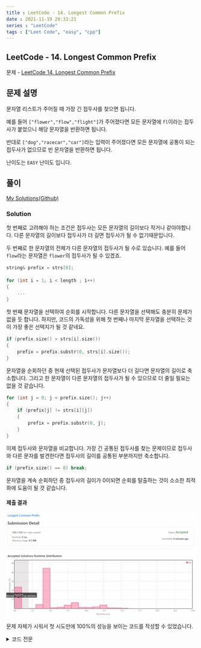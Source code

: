 ```yaml
---
title : LeetCode - 14. Longest Common Prefix
date : 2021-11-19 20:33:21
series : "LeetCode"
tags : ["Leet Code", "easy", "cpp"]
---
```


## LeetCode - 14. Longest Common Prefix
문제 - [LeetCode 14. Longest Common Prefix](https://leetcode.com/problems/longest-common-prefix/)

## 문제 설명
문자열 리스트가 주어질 때 가장 긴 접두사를 찾으면 됩니다.

예를 들어 `["flower","flow","flight"]`가 주어졌다면 모든 문자열에 `fl`이라는 접두사가 붙었으니 해당 문자열을 반환하면 됩니다.

반대로 `["dog","racecar","car"]`라는 입력이 주어졌다면 모든 문자열에 공통이 되는 접두사가 없으므로 빈 문자열을 반환하면 됩니다.

난이도는 `EASY` 난이도 입니다.

## 풀이
[My Solutions(Github)](https://github.com/LDobac/leetcode/tree/master/14.%20Longest%20Common%20Prefix)

### Solution
첫 번째로 고려해야 하는 조건은 접두사는 모든 문자열의 길이보다 작거나 같아야합니다. 다른 문자열의 길이보다 접두사가 더 길면 접두사가 될 수 없기때문입니다.

두 번째로 한 문자열의 전체가 다른 문자열의 접두사가 될 수로 있습니다. 예를 들어 `flow`라는 문자열은 `flower`의 접두사가 될 수 있겠죠.

```cpp
string& prefix = strs[0];

for (int i = 1; i < length ; i++)
{
    ...
}
```
첫 번째 문자열을 선택하여 순회를 시작합니다. 다른 문자열을 선택해도 충분히 문제가 없을 듯 합니다. 하지만, 코드의 가독성을 위해 첫 번째나 마지막 문자열을 선택하는 것이 가장 좋은 선택지가 될 것 같네요.


```cpp
if (prefix.size() > strs[i].size())
{
    prefix = prefix.substr(0, strs[i].size());
}
```

문자열을 순회하던 중 현재 선택된 접두사가 문자열보다 더 길다면 문자열의 길이로 축소합니다. 그리고 한 문자열이 다른 문자열의 접두사가 될 수 있으므로 더 줄일 필요는 없을 것 같습니다.

```cpp
for (int j = 0; j < prefix.size(); j++)
{
    if (prefix[j] != strs[i][j])
    {
        prefix = prefix.substr(0, j);
    }
}
```

이제 접두사와 문자열을 비교합니다. 가장 긴 공통된 접두사를 찾는 문제이므로 접두사와 다른 문자를 발견한다면 접두사의 길이를 공통된 부분까지만 축소합니다.

```cpp
if (prefix.size() == 0) break;
```

문자열을 계속 순회하던 중 접두사의 길이가 0이되면 순회를 탈출하는 것이 소소한 최적화에 도움이 될 것 같습니다.

#### 제출 결과
![Solution 1 result](./assets/images/leet_code/14/result_1.webp)

문제 자체가 시워서 첫 시도만에 100%의 성능을 보이는 코드를 작성할 수 있었습니다.

<details>
<summary>코드 전문</summary>
    
```cpp
class Solution 
{
public:
    string longestCommonPrefix(vector<string>& strs) 
    {
        int length = strs.size();

        if (length == 0) return "";
        else if (length == 1) return strs[0];

        string& prefix = strs[0];

        for (int i = 1; i < length ; i++)
        {
            if (prefix.size() > strs[i].size())
            {
                prefix = prefix.substr(0, strs[i].size());
            }

            for (int j = 0; j < prefix.size(); j++)
            {
                if (prefix[j] != strs[i][j])
                {
                    prefix = prefix.substr(0, j);
                }
            }

            if (prefix.size() == 0) break;
        }

        return prefix;
    }
};
```

</details>
